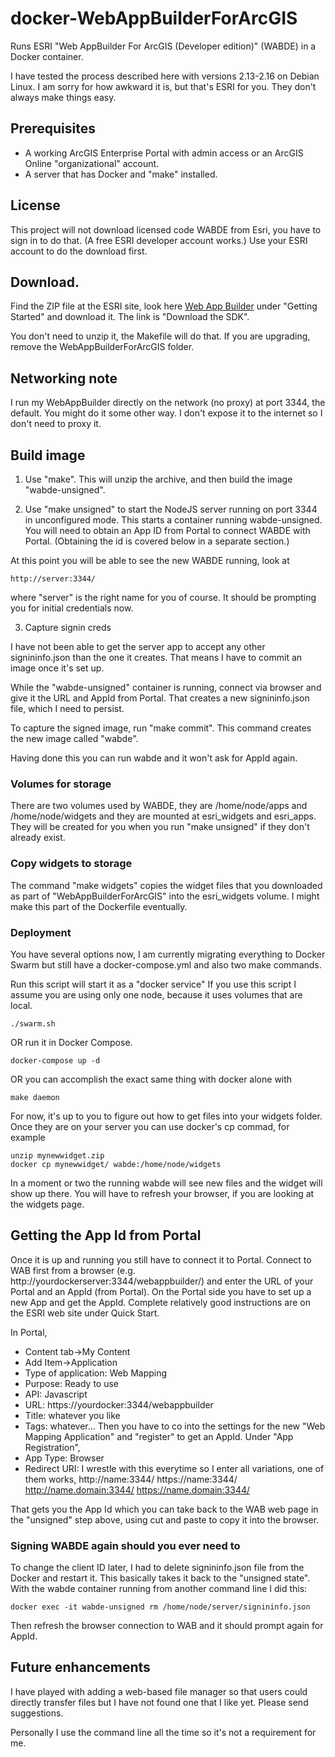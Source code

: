 # docker-WebAppBuilderForArcGIS
Runs ESRI "Web AppBuilder For ArcGIS (Developer edition)" (WABDE) in a Docker container.

I have tested the process described here with versions 2.13-2.16 on
Debian Linux.  I am sorry for how awkward it is, but that's ESRI for
you. They don't always make things easy.

## Prerequisites 

* A working ArcGIS Enterprise Portal with admin access or an ArcGIS Online "organizational" account.
* A server that has Docker and "make" installed.

## License

This project will not download licensed code WABDE from Esri, you have
to sign in to do that. (A free ESRI developer account works.)  Use
your ESRI account to do the download first.

## Download.

Find the ZIP file at the ESRI site, look here 
[Web App Builder](https://developers.arcgis.com/web-appbuilder/)
under "Getting Started" and download it. The link is "Download the SDK".

You don't need to unzip it, the Makefile will do that.
If you are upgrading, remove the WebAppBuilderForArcGIS folder.

## Networking note

I run my WebAppBuilder directly on the network (no proxy) at port
3344, the default. You might do it some other way. I don't expose
it to the internet so I don't need to proxy it.

## Build image

1. Use "make". This will unzip the archive, and then build
the image "wabde-unsigned".

2. Use "make unsigned" to start the NodeJS server running on port 3344 in
unconfigured mode.  This starts a container running wabde-unsigned.
You will need to obtain an App ID from Portal to connect WABDE with
Portal. (Obtaining the id is covered below in a separate section.)

At this point you will be able to see the new WABDE running, look at

    http://server:3344/

where "server" is the right name for you of course. It should be prompting
you for initial credentials now.

3. Capture signin creds

I have not been able to get the server app to accept any other
signininfo.json than the one it creates. That means I have to commit
an image once it's set up.

While the "wabde-unsigned" container is running, connect via browser
and give it the URL and AppId from Portal.  That creates a new
signininfo.json file, which I need to persist.

To capture the signed image, run "make commit". This command creates
the new image called "wabde".
    
Having done this you can run wabde and it won't ask for AppId again.

### Volumes for storage

There are two volumes used by WABDE, they are /home/node/apps and /home/node/widgets
and they are mounted at esri_widgets and esri_apps. They will be created for you
when you run "make unsigned" if they don't already exist.

### Copy widgets to storage

The command "make widgets" copies the widget files that you downloaded
as part of "WebAppBuilderForArcGIS" into the esri_widgets volume. I
might make this part of the Dockerfile eventually.

### Deployment

You have several options now, I am currently migrating everything
to Docker Swarm but still have a docker-compose.yml and also two make
commands.

Run this script will start it as a "docker service"
If you use this script I assume you are using only one node, because
it uses volumes that are local. 

    ./swarm.sh

OR run it in Docker Compose.

    docker-compose up -d

OR you can accomplish the exact same thing with docker alone with

    make daemon

For now, it's up to you to figure out how to get files into your widgets folder.
Once they are on your server you can use docker's cp commad, for example

    unzip mynewwidget.zip
    docker cp mynewwidget/ wabde:/home/node/widgets

In a moment or two the running wabde will see new files and the widget will show up there.
You will have to refresh your browser, if you are looking at the widgets page.

## Getting the App Id from Portal

Once it is up and running you still have to connect it to Portal.
Connect to WAB first from a browser (e.g. http://yourdockerserver:3344/webappbuilder/) and
enter the URL of your Portal and an AppId (from Portal). On the Portal
side you have to set up a new App and get the AppId. Complete
relatively good instructions are on the ESRI web site under Quick Start.

In Portal,

* Content tab->My Content
* Add Item->Application
* Type of application: Web Mapping
* Purpose: Ready to use
* API: Javascript
* URL: https://yourdocker:3344/webappbuilder
* Title: whatever you like
* Tags: whatever...
Then you have to co into the settings for the new "Web Mapping Application"
and "register" to get an AppId. Under "App Registration",
* App Type: Browser
* Redirect URI: I wrestle with this everytime so I enter all variations, one of them works,
http://name:3344/ 
https://name:3344/ 
http://name.domain:3344/ 
https://name.domain:3344/ 

That gets you the App Id which you can take back to the WAB web page in the "unsigned" step above,
using cut and paste to copy it into the browser.

### Signing WABDE again should you ever need to

To change the client ID later, I had to delete signininfo.json
file from the Docker and restart it. This basically takes it back to the "unsigned state".
With the wabde container running from another command line I did this:

    docker exec -it wabde-unsigned rm /home/node/server/signininfo.json

Then refresh the browser connection to WAB and it should prompt again for AppId.

## Future enhancements

I have played with adding a web-based file manager so that users could directly
transfer files but I have not found one that I like yet. Please send suggestions.

Personally I use the command line all the time so it's not a requirement for me.

